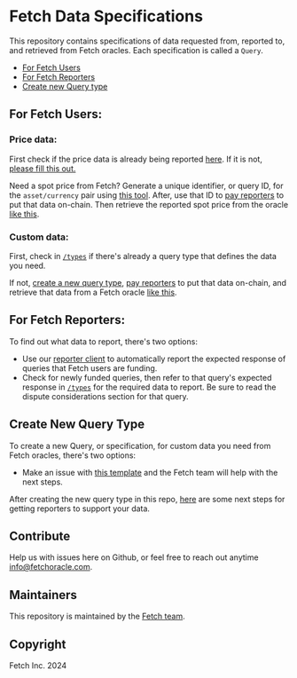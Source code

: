 # Fetch Data Specifications


This repository contains specifications of data requested from, reported to, and retrieved from Fetch oracles. Each specification is called a `Query`.

- [For Fetch Users](#for-fetch-users)
- [For Fetch Reporters](#for-fetch-reporters)
- [Create new Query type](#create-new-query-type)

## For Fetch Users:

### **Price data**:
First check if the price data is already being reported [here](https://github.com/fetchoracle/telliot-feeds/tree/main/src/telliot_feeds/feeds). If it is not, [please fill this out.](https://github.com/fetchoracle/telliot-feeds/issues/new/choose)

Need a spot price from Fetch? Generate a unique identifier, or query ID, for the `asset/currency` pair using [this tool](https://queryidbuilder.herokuapp.com/). After, use that ID to [pay reporters](https://github.com/fetchoracle/autoPay) to put that data on-chain. Then retrieve the reported spot price from the oracle [like this](https://docs.fetchoracle.com/fetch/getting-data/introduction).

### **Custom data**:
First, check in [`/types`](./types/) if there's already a query type that defines the data you need.

If not, [create a new query type](#create-new-query-type), [pay reporters](https://github.com/fetchoracle/autoPay) to put that data on-chain, and retrieve that data from a Fetch oracle [like this](https://docs.fetchoracle.com/fetch/getting-data/introduction).

## For Fetch Reporters:
To find out what data to report, there's two options:
- Use our [reporter client](https://github.com/fetchoracle/telliot-feed-examples) to automatically report the expected response of queries that Fetch users are funding.
- Check for newly funded queries, then refer to that query's expected response in [`/types`](./types/) for the required data to report. Be sure to read the dispute considerations section for that query.


## Create New Query Type
To create a new Query, or specification, for custom data you need from Fetch oracles, there's two options:
- Make an issue with [this template](https://github.com/fetchoracle/dataSpecs/issues/new?assignees=&labels=&template=new_query_type.yaml&title=%5BNew+Query+Type%5D%3A+) and the Fetch team will help with the next steps.

After creating the new query type in this repo, [here](https://github.com/fetchoracle/telliot-feeds/issues/new/choose) are some next steps for getting reporters to support your data.


## Contribute<a name="how2contribute"> </a>  
Help us with issues here on Github, or feel free to reach out anytime [info@fetchoracle.com](mailto:info@fetchoracle.com).


## Maintainers <a name="maintainers"> </a> 
This repository is maintained by the [Fetch team](https://github.com/orgs/fetchoracle/people).


## Copyright

Fetch Inc. 2024
